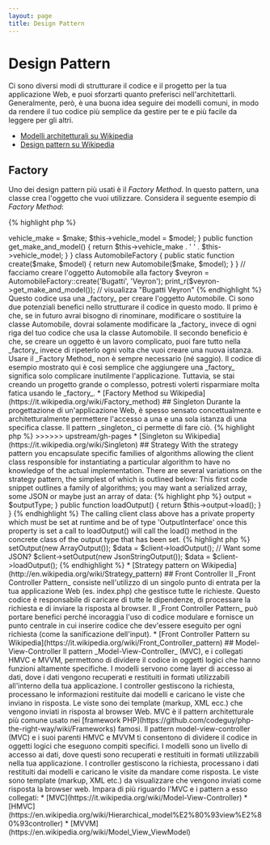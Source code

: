 ```yaml
---
layout: page
title: Design Pattern
---
```


# Design Pattern

Ci sono diversi modi di strutturare il codice e il progetto per la tua applicazione Web, e puoi sforzarti quanto preferisci nell'architettarli. Generalmente, però, è una buona idea seguire dei modelli comuni, in modo da rendere il tuo codice più
semplice da gestire per te e più facile da leggere per gli altri.

* [Modelli architetturali su Wikipedia](https://en.wikipedia.org/wiki/Architectural_pattern)
* [Design pattern su Wikipedia](https://en.wikipedia.org/wiki/Software_design_pattern)

## Factory

Uno dei design pattern più usati è il _Factory Method_. In questo pattern, una classe crea l'oggetto che vuoi utilizzare.
Considera il seguente esempio di _Factory Method_:

{% highlight php %}
<?php
class Automobile
{
    private $vehicle_make;
    private $vehicle_model;

    public function __construct($make, $model)
    {
        $this->vehicle_make = $make;
        $this->vehicle_model = $model;
    }

    public function get_make_and_model()
    {
        return $this->vehicle_make . ' ' . $this->vehicle_model;
    }
}

class AutomobileFactory
{
    public static function create($make, $model)
    {
        return new Automobile($make, $model);
    }
}

// facciamo creare l'oggetto Automobile alla factory
$veyron = AutomobileFactory::create('Bugatti', 'Veyron');

print_r($veyron->get_make_and_model()); // visualizza "Bugatti Veyron"
{% endhighlight %}

Questo codice usa una _factory_ per creare l'oggetto Automobile. Ci sono due potenziali benefici nello strutturare il
codice in questo modo. Il primo è che, se in futuro avrai bisogno di rinominare, modificare o sostituire la classe
Automobile, dovrai solamente modificare la _factory_ invece di ogni riga del tuo codice che usa la classe Automobile. Il
secondo beneficio è che, se creare un oggetto è un lavoro complicato, puoi fare tutto nella _factory_ invece di ripeterlo
ogni volta che vuoi creare una nuova  istanza.

Usare il _Factory Method_ non è sempre necessario (né saggio). Il codice di esempio mostrato qui è così semplice che
aggiungere una _factory_ significa solo complicare inutilmente l'applicazione. Tuttavia, se stai creando un progetto
grande o complesso, potresti volerti risparmiare molta fatica usando le _factory_.


* [Factory Method su Wikipedia](https://it.wikipedia.org/wiki/Factory_method)

## Singleton

Durante la progettazione di un'applicazione Web, è spesso sensato concettualmente e architetturalmente permettere
l'accesso a una e una sola istanza di una specifica classe. Il pattern _singleton_ ci permette di fare ciò.

{% highlight php %}
<?php
class Singleton
{
    /**
     * Returns the *Singleton* instance of this class.
     *
     * @staticvar Singleton $instance The *Singleton* instances of this class.
     *
     * @return Singleton The *Singleton* instance.
     */
    public static function getInstance()
    {
        static $instance = null;
        if (null === $instance) {
            $instance = new static();
        }

        return $instance;
    }

    /**
     * Protected constructor to prevent creating a new instance of the
     * *Singleton* via the `new` operator from outside of this class.
     */
    protected function __construct()
    {
    }

    /**
     * Private clone method to prevent cloning of the instance of the
     * *Singleton* instance.
     *
     * @return void
     */
    private function __clone()
    {
    }

    /**
     * Private unserialize method to prevent unserializing of the *Singleton*
     * instance.
     *
     * @return void
     */
    private function __wakeup()
    {
    }
}

class SingletonChild extends Singleton
{
}

$obj = Singleton::getInstance();
var_dump($obj === Singleton::getInstance());             // bool(true)

$anotherObj = SingletonChild::getInstance();
var_dump($anotherObj === Singleton::getInstance());      // bool(false)

var_dump($anotherObj === SingletonChild::getInstance()); // bool(true)
{% endhighlight %}

Il codice qui sopra implementa il pattern singleton usando una
[variabile *statica*](http://php.net/language.variables.scope#language.variables.scope.static) e il metodo statico di
creazione `getInstance()`.

Nota che:

* Il costruttore [`__construct`](http://php.net/language.oop5.decon#object.construct) è dichiarato protetto per impedire
la creazione di una nuova istanza fuori dalla classe tramite l'operatore `new`.
* Il metodo magico [`__clone`](http://php.net/language.oop5.cloning#object.clone) è dichiarato privato per impedire la
clonazione di un'istanza della classe tramite l'operatore [`clone`](http://php.net/language.oop5.cloning).
* Il metodo magico [`__wakeup`](http://php.net/language.oop5.magic#object.wakeup) è dichiarato privato per impedire la
deserializzazione di un'istanza della classe tramite la funzione globale [`unserialize()`](http://php.net/function.unserialize).
* Una nuova istanza è creata tramite [binding statico dinamico](http://php.net/language.oop5.late-static-bindings) nel
metodo statico di creazione `getInstance()` con la parole chiave `static`. Questo permette di estendere la classe di esempio
`Singleton`.

Il pattern singleton è utile quando dobbiamo assicurarci di avere una singola istanza di una classe per l'intero ciclo
di vita della richiesta. Questo succede solitamente quando abbiamo oggetti globali (come una classe Configuration) o
una risorsa condivisa (come una coda degli eventi).

Dovresti fare attenzione nell'utilizzo del pattern singleton, poiché per sua natura introduce uno stato globale nella
tua applicazione, riducendo la testabilità. Nella maggior parte dei casi l'iniezione delle dipendenze può (e deve)
essere usata invece di una classe singleton. Utilizzare l'iniezione delle dipendenze significa evitare di introdurre
legami inutili nel design della nostra applicazione, giacchè l'oggetto che utilizza la risorsa condivisa o globale non
richiede la conoscenza di una classe concretamente definita.

>>>>>>> upstream/gh-pages

* [Singleton su Wikipedia](https://it.wikipedia.org/wiki/Singleton)

## Strategy

With the strategy pattern you encapsulate specific families of algorithms allowing the client class responsible for 
instantiating a particular algorithm to have no knowledge of the actual implementation.
There are several variations on the strategy pattern, the simplest of which is outlined below:

This first code snippet outlines a family of algorithms; you may want a serialized array, some JSON or maybe 
just an array of data:
{% highlight php %}
<?php

interface OutputInterface
{
    public function load();
}

class SerializedArrayOutput implements OutputInterface
{
    public function load()
    {
        return serialize($arrayOfData);
    }
}

class JsonStringOutput implements OutputInterface
{
    public function load()
    {
        return json_encode($arrayOfData);
    }
}

class ArrayOutput implements OutputInterface
{
    public function load()
    {
        return $arrayOfData;
    }
}
{% endhighlight %}

By encapsulating the above algorithms you are making it nice and clear in your code that other developers can easily 
add new output types without affecting the client code.

You will see how each concrete 'output' class implements an OutputInterface - this serves two purposes, primarily it
provides a simple contract which must be obeyed by any new concrete implementations. Secondly by implementing a common
interface you will see in the next section that you can now utilise [Type Hinting](http://php.net/manual/en/language.oop5.typehinting.php) to ensure that the client which is utilising these behaviours is of the correct type in
this case 'OutputInterface'.

The next snippet of code outlines how a calling client class might use one of these algorithms and even better set the
behaviour required at runtime:
{% highlight php %}
<?php

class SomeClient
{
    private $output;

    public function setOutput(OutputInterface $outputType)
    {
        $this->output = $outputType;
    }

    public function loadOutput()
    {
        return $this->output->load();
    }
}
{% endhighlight %}

The calling client class above has a private property which must be set at runtime and be of type 'OutputInterface'
once this property is set a call to loadOutput() will call the load() method in the concrete class of the output type
that has been set.
{% highlight php %}
<?php

$client = new SomeClient();

// Want an array?
$client->setOutput(new ArrayOutput());
$data = $client->loadOutput();

// Want some JSON?
$client->setOutput(new JsonStringOutput());
$data = $client->loadOutput();

{% endhighlight %}

* [Strategy pattern on Wikipedia](http://en.wikipedia.org/wiki/Strategy_pattern)

## Front Controller

Il _Front Controller Pattern_ consiste nell'utilizzo di un singolo punto di entrata per la tua applicazione Web (es.
index.php) che gestisce tutte le richieste. Questo codice è responsabile di caricare di tutte le dipendenze, di
processare la richiesta e di inviare la risposta al browser. Il _Front Controller Pattern_ può portare benefici perché
incoraggia l'uso di codice modulare e fornisce un punto centrale in cui inserire codice che dev'essere eseguito per ogni
richiesta (come la sanificazione dell'input).

* [Front Controller Pattern su Wikipedia](https://it.wikipedia.org/wiki/Front_Controller_pattern)

## Model-View-Controller

Il pattern _Model-View-Controller_ (MVC), e i collegati HMVC e MVVM,  permettono di dividere il codice in oggetti logici
che hanno funzioni altamente specifiche. I modelli servono come layer di accesso ai dati, dove i dati vengono recuperati
e restituiti in formati utilizzabili all'interno della tua applicazione. I controller gestiscono la richiesta, processano
le informazioni restituite dai modelli e caricano le viste che inviano in risposta. Le viste sono dei template (markup,
XML ecc.) che vengono inviati in risposta al browser Web.

MVC è il pattern architetturale più comune usato nei [framework PHP](https://github.com/codeguy/php-the-right-way/wiki/Frameworks)
famosi.

Il pattern model-view-controller (MVC) e i suoi parenti HMVC e MVVM ti consentono di dividere il codice in oggetti logici
che eseguono compiti specifici. I modelli sono un livello di accesso ai dati, dove questi sono recuperati e restituiti in
formati utilizzabili nella tua applicazione. I controller gestiscono la richiesta, processano i dati restituiti dai modelli
e caricano le visite da mandare come risposta. Le viste sono template (markup, XML etc.) da visualizzare che vengono inviati
come risposta la browser web.

Impara di più riguardo l'MVC e i pattern a esso collegati:

* [MVC](https://it.wikipedia.org/wiki/Model-View-Controller)
* [HMVC](https://en.wikipedia.org/wiki/Hierarchical_model%E2%80%93view%E2%80%93controller)
* [MVVM](https://en.wikipedia.org/wiki/Model_View_ViewModel)

